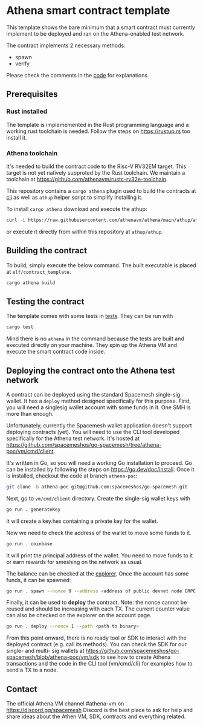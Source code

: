 # Athena smart contract template

This template shows the bare minimum that a smart contract must currently implement
to be deployed and ran on the Athena-enabled test network.

The contract implements 2 necessary methods:
 - spawn
 - verify

Please check the comments in the [code](src/contract.rs) for explanations

## Prerequisites
### Rust installed
The template is implememented in the Rust programming language and a working rust toolchain is needed. Follow the steps on https://rustup.rs too install it.

### Athena toolchain
It's needed to build the contract code to the Risc-V RV32EM target. 
This target is not yet natively supproted by the Rust toolchain. 
We maintain a toolchain at https://github.com/athenavm/rustc-rv32e-toolchain.

This repository contains a `cargo athena` plugin used to build the contracts at [cli](../../cli) as well as `athup` helper script to simplify installing it.

To install `cargo athena` download and execute the athup:
```sh
curl -L https://raw.githubusercontent.com/athenavm/athena/main/athup/athup | bash
```

or execute it directly from within this repository at `athup/athup`.


## Building the contract
To build, simply execute the below command. The built executable is placed at `elf/contract_template`.

```sh
cargo athena build
```

## Testing the contract
The template comes with some tests in [tests](tests/test.rs). They can be run with

```sh
cargo test
```

Mind there is no `athena` in the command because the tests are built and executed directly on your machine. They spin up the Athena VM and execute the smart contract code inside.

## Deploying the contract onto the Athena test network

A contract can be deployed using the standard Spacemesh single-sig wallet. It has a `deploy` method designed specifically for this purpose. 
First, you will need a singlesig wallet account with some funds in it. One SMH is more than enough.

Unfortunately, currently the Spacemesh wallet application doesn't support deploying contracts (yet). You will need to use the CLI tool developed specifically for the Athena test network. It's hosted at https://github.com/spacemeshos/go-spacemesh/tree/athena-poc/vm/cmd/client.

It's written in Go, so you will need a working Go installation to proceed. Go can be installed by following the steps on https://go.dev/doc/install. Once it is installed, checkout the code at branch `athena-poc`:

```sh
git clone -b athena-poc git@github.com:spacemeshos/go-spacemesh.git

```

Next, go to `vm/cmd/client` directory. Create the single-sig wallet keys with
```sh
go run . generateKey
```
It will create a key.hex containing a private key for the wallet.

Now we need to check the address of the wallet to move some funds to it. 
```sh
go run . coinbase
```
It will print the principal address of the wallet. You need to move funds to it or earn rewards for smeshing on the network as usual.

The balance can be checked at the [explorer](https://explorer-devnet-athena.pages.dev/accounts). Once the account has some funds, it can be spawned:
```sh
go run . spawn --nonce 0 --address <address of public devnet node GRPC API>
```

Finally, it can be used to **deploy** the contract. Note: the nonce cannot be reused and should be increasing with each TX. The current counter value can also be checked on the explorer on the account page.
```sh
go run . deploy --nonce 1 --path <path to binary>
```

From this point onward, there is no ready tool or SDK to interact with the deployed contract (e.g. call its methods). You can check the SDK for our single- and multi- sig wallets at https://github.com/spacemeshos/go-spacemesh/blob/athena-poc/vm/sdk to see how to create Athena transactions and the code in the CLI tool (vm/cmd/cli) for examples how to send a TX to a node.

## Contact
The official Athena VM channel #athena-vm on https://discord.gg/spacemesh Discord is the best place to ask for help and share ideas about the Athen VM, SDK, contracts and everything related. 

